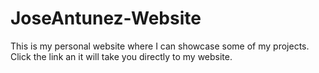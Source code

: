 # JoseAntunez-Website
This is my personal website where I can showcase some of my projects.
Click the link an it will take you directly to my website.

